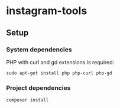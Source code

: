 # instagram-tools

## Setup

### System dependencies

PHP with curl and gd extensions is required:

```
sudo apt-get install php php-curl php-gd
```

### Project dependencies

```
composer install
```
